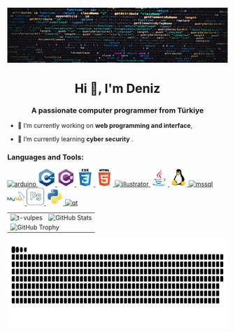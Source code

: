 ![MasterHead](https://github.com/T-vulpes/JAVA_projects/raw/main/hangman/1.jpg)


<h1 align="center">Hi 👋, I'm Deniz</h1>
<h3 align="center">A passionate computer programmer from Türkiye</h3>

- 🔭 I’m currently working on **web programming and interface**,

- 🌱 I’m currently learning **cyber security** .

<p align="left"></p>

<h3 align="left">Languages and Tools:</h3>
<p align="left">
  <a href="https://www.arduino.cc/" target="_blank" rel="noreferrer">
    <img src="https://cdn.worldvectorlogo.com/logos/arduino-1.svg" alt="arduino" width="40" height="40"/>
  </a>
  <a href="https://www.w3schools.com/cpp/" target="_blank" rel="noreferrer">
    <img src="https://raw.githubusercontent.com/devicons/devicon/master/icons/cplusplus/cplusplus-original.svg" alt="cplusplus" width="40" height="40"/>
  </a>
  <a href="https://www.w3schools.com/cs/" target="_blank" rel="noreferrer">
    <img src="https://raw.githubusercontent.com/devicons/devicon/master/icons/csharp/csharp-original.svg" alt="csharp" width="40" height="40"/>
  </a>
  <a href="https://www.w3schools.com/css/" target="_blank" rel="noreferrer">
    <img src="https://raw.githubusercontent.com/devicons/devicon/master/icons/css3/css3-original-wordmark.svg" alt="css3" width="40" height="40"/>
  </a>
  <a href="https://www.w3.org/html/" target="_blank" rel="noreferrer">
    <img src="https://raw.githubusercontent.com/devicons/devicon/master/icons/html5/html5-original-wordmark.svg" alt="html5" width="40" height="40"/>
  </a>
  <a href="https://www.adobe.com/in/products/illustrator.html" target="_blank" rel="noreferrer">
    <img src="https://www.vectorlogo.zone/logos/adobe_illustrator/adobe_illustrator-icon.svg" alt="illustrator" width="40" height="40"/>
  </a>
  <a href="https://www.java.com" target="_blank" rel="noreferrer">
    <img src="https://raw.githubusercontent.com/devicons/devicon/master/icons/java/java-original.svg" alt="java" width="40" height="40"/>
  </a>
  <a href="https://www.linux.org/" target="_blank" rel="noreferrer">
    <img src="https://raw.githubusercontent.com/devicons/devicon/master/icons/linux/linux-original.svg" alt="linux" width="40" height="40"/>
  </a>
  <a href="https://www.microsoft.com/en-us/sql-server" target="_blank" rel="noreferrer">
    <img src="https://www.svgrepo.com/show/303229/microsoft-sql-server-logo.svg" alt="mssql" width="40" height="40"/>
  </a>
  <a href="https://www.mysql.com/" target="_blank" rel="noreferrer">
    <img src="https://raw.githubusercontent.com/devicons/devicon/master/icons/mysql/mysql-original-wordmark.svg" alt="mysql" width="40" height="40"/>
  </a>
  <a href="https://www.photoshop.com/en" target="_blank" rel="noreferrer">
    <img src="https://raw.githubusercontent.com/devicons/devicon/master/icons/photoshop/photoshop-line.svg" alt="photoshop" width="40" height="40"/>
  </a>
  <a href="https://www.python.org" target="_blank" rel="noreferrer">
    <img src="https://raw.githubusercontent.com/devicons/devicon/master/icons/python/python-original.svg" alt="python" width="40" height="40"/>
  </a>
  <a href="https://www.qt.io/" target="_blank" rel="noreferrer">
    <img src="https://upload.wikimedia.org/wikipedia/commons/0/0b/Qt_logo_2016.svg" alt="qt" width="40" height="40"/>
  </a>
</p>

<table>
  <tr>
    <td>
      <img src="https://github-readme-stats.vercel.app/api/top-langs?username=t-vulpes&show_icons=true&locale=en&layout=compact" alt="t-vulpes" width="400px" height="300px"/>
    </td>
    <td>
      <img src="https://github-readme-stats.vercel.app/api?username=t-vulpes&show_icons=true&theme=dark" alt="GitHub Stats" width="400px" height="300px"/>
    </td>
  </tr>
  <tr>
    <td colspan="2">
      <img src="https://github-profile-trophy.vercel.app/?username=t-vulpes&theme=onedark" alt="GitHub Trophy" width="800px" height="300px"/>
    </td>
  </tr>
</table>




<picture>
  <source media="(prefers-color-scheme: dark)" srcset="https://raw.githubusercontent.com/T-vulpes/T-vulpes/output/github-contribution-grid-snake-dark.svg" style="width: 100%; height: 200px;">
  <source media="(prefers-color-scheme: light)" srcset="https://raw.githubusercontent.com/T-vulpes/T-vulpes/output/github-contribution-grid-snake.svg" style="width: 100%; height: 200px;">
  <img alt="github contribution grid snake animation" src="https://raw.githubusercontent.com/T-vulpes/T-vulpes/output/github-contribution-grid-snake.svg" style="width: 100%; height: 200px;">
</picture>
